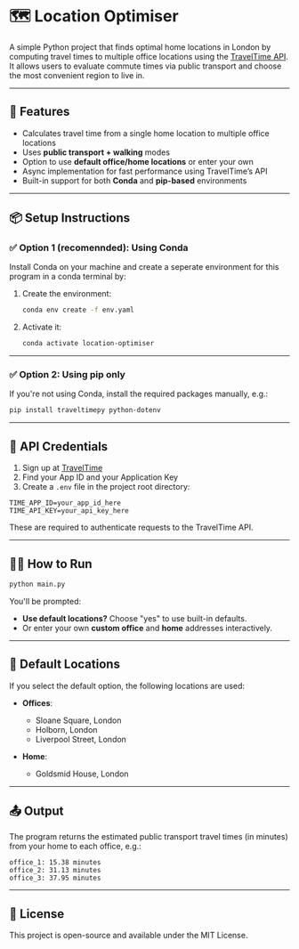 # 🗺️ Location Optimiser

A simple Python project that finds optimal home locations in London by computing travel times to multiple office locations using the [TravelTime API](https://www.traveltime.com/). It allows users to evaluate commute times via public transport and choose the most convenient region to live in.

---

## 🚀 Features

- Calculates travel time from a single home location to multiple office locations
- Uses **public transport + walking** modes
- Option to use **default office/home locations** or enter your own
- Async implementation for fast performance using TravelTime’s API
- Built-in support for both **Conda** and **pip-based** environments

---

## 📦 Setup Instructions

### ✅ Option 1 (recomennded): Using Conda
Install Conda on your machine and create a seperate environment for this program in a conda terminal by:

1. Create the environment:
   ```bash
   conda env create -f env.yaml
   ```

2. Activate it:
   ```bash
   conda activate location-optimiser
   ```

---

### ✅ Option 2: Using pip only

If you're not using Conda, install the required packages manually, e.g.:

```bash
pip install traveltimepy python-dotenv
```

---

## 🔑 API Credentials

1. Sign up at [TravelTime](https://www.traveltime.com/signup)
2. Find your App ID and your Application Key
3. Create a `.env` file in the project root directory:

```env
TIME_APP_ID=your_app_id_here
TIME_API_KEY=your_api_key_here
```

These are required to authenticate requests to the TravelTime API.

---

## 🏃‍♀️ How to Run

```bash
python main.py
```

You'll be prompted:

- **Use default locations?** Choose "yes" to use built-in defaults.
- Or enter your own **custom office** and **home** addresses interactively.

---

## 📍 Default Locations

If you select the default option, the following locations are used:

- **Offices**:
  - Sloane Square, London
  - Holborn, London
  - Liverpool Street, London

- **Home**:
  - Goldsmid House, London

---

## 📤 Output

The program returns the estimated public transport travel times (in minutes) from your home to each office, e.g.:

```
office_1: 15.38 minutes
office_2: 31.13 minutes
office_3: 37.95 minutes
```

---

## 📎 License

This project is open-source and available under the MIT License.
